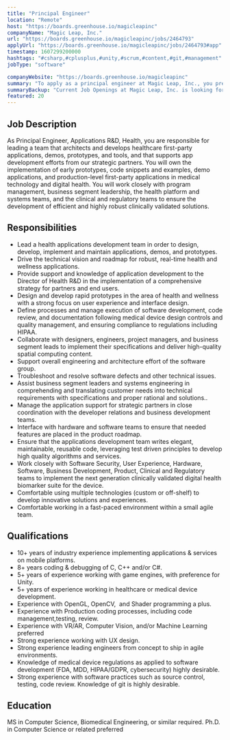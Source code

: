 ```yaml
---
title: "Principal Engineer"
location: "Remote"
host: "https://boards.greenhouse.io/magicleapinc"
companyName: "Magic Leap, Inc."
url: "https://boards.greenhouse.io/magicleapinc/jobs/2464793"
applyUrl: "https://boards.greenhouse.io/magicleapinc/jobs/2464793#app"
timestamp: 1607299200000
hashtags: "#csharp,#cplusplus,#unity,#scrum,#content,#git,#management"
jobType: "software"

companyWebsite: "https://boards.greenhouse.io/magicleapinc"
summary: "To apply as a principal engineer at Magic Leap, Inc., you preferably need to have 10+ years of industry experience implementing applications and services on mobile platforms."
summaryBackup: "Current Job Openings at Magic Leap, Inc. is looking for a principal engineer that has experience in: #ui/ux, #unity, #scrum."
featured: 20
---
```


## Job Description

As Principal Engineer, Applications R&D, Health, you are responsible for leading a team that architects and develops healthcare first-party applications, demos, prototypes, and tools, and that supports app development efforts from our strategic partners. You will own the implementation of early prototypes, code snippets and examples, demo applications, and production-level first-party applications in medical technology and digital health. You will work closely with program management, business segment leadership, the health platform and systems teams, and the clinical and regulatory teams to ensure the development of efficient and highly robust clinically validated solutions.

## Responsibilities

*   Lead a health applications development team in order to design, develop, implement and maintain applications, demos, and prototypes.
*   Drive the technical vision and roadmap for robust, real-time health and wellness applications.
*   Provide support and knowledge of application development to the Director of Health R&D in the implementation of a comprehensive strategy for partners and end users.
*   Design and develop rapid prototypes in the area of health and wellness with a strong focus on user experience and interface design.
*   Define processes and manage execution of software development, code review, and documentation following medical device design controls and quality management, and ensuring compliance to regulations including HIPAA.
*   Collaborate with designers, engineers, project managers, and business segment leads to implement their specifications and deliver high-quality spatial computing content.
*   Support overall engineering and architecture effort of the software group.
*   Troubleshoot and resolve software defects and other technical issues.
*   Assist business segment leaders and systems engineering in comprehending and translating customer needs into technical requirements with specifications and proper rational and solutions..
*   Manage the application support for strategic partners in close coordination with the developer relations and business development teams.
*   Interface with hardware and software teams to ensure that needed features are placed in the product roadmap.
*   Ensure that the applications development team writes elegant, maintainable, reusable code, leveraging test driven principles to develop high quality algorithms and services.
*   Work closely with Software Security, User Experience, Hardware, Software, Business Development, Product, Clinical and Regulatory teams to implement the next generation clinically validated digital health biomarker suite for the device.
*   Comfortable using multiple technologies (custom or off-shelf) to develop innovative solutions and experiences.
*   Comfortable working in a fast-paced environment within a small agile team.

## Qualifications

*   10+ years of industry experience implementing applications & services on mobile platforms.
*   8+ years coding & debugging of C, C++ and/or C#.
*   5+ years of experience working with game engines, with preference for Unity.
*   5+ years of experience working in healthcare or medical device development.
*   Experience with OpenGL, OpenCV,  and Shader programming a plus.
*   Experience with Production coding processes, including code management,testing, review.
*   Experience with VR/AR, Computer Vision, and/or Machine Learning preferred
*   Strong experience working with UX design.
*   Strong experience leading engineers from concept to ship in agile environments.
*   Knowledge of medical device regulations as applied to software development (FDA, MDD, HIPAA/GDPR, cybersecurity) highly desirable.
*   Strong experience with software practices such as source control, testing, code review. Knowledge of git is highly desirable.

## Education

MS in Computer Science, Biomedical Engineering, or similar required. Ph.D. in Computer Science or related preferred
